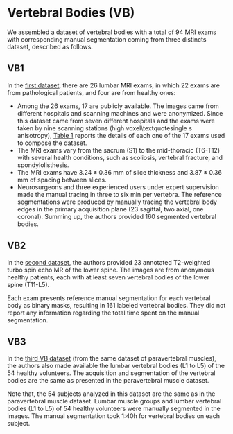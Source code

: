 

# Vertebral Bodies (VB)

We assembled a dataset of vertebral bodies with a total of 94 MRI exams with corresponding manual segmentation coming from three distincts dataset, described as follows.

## VB1
In the [first dataset](https://doi.org/10.1371/journal.pone.0143327),  there are 26 lumbar MRI exams, in which 22 exams are from pathological patients, and four are from healthy ones:

- Among the 26 exams, 17 are publicly available. The images came from different hospitals and scanning machines and were anonymized. Since this dataset came from seven different hospitals and the exams were taken by nine scanning stations (high voxel\textquotesingle s anisotropy), [Table 1](VB1/readme.md) reports the details of each one of the 17 exams used to compose the dataset.
- The MRI exams vary from the sacrum (S1) to the mid-thoracic (T6-T12) with several health conditions, such as scoliosis, vertebral fracture, and spondylolisthesis. 
- The MRI exams have $3.24 \pm 0.36$ mm of slice thickness and $3.87 \pm 0.36$ mm of spacing between slices. 
- Neurosurgeons and three experienced users under expert supervision made the manual tracing in three to six min per vertebra. The reference segmentations were produced by manually tracing the vertebral body edges in the primary acquisition plane (23 sagittal, two axial, one coronal). Summing up, the authors provided 160 segmented vertebral bodies.

## VB2 
In the [second dataset](https://doi.org/10.1111/cgf.12343), the authors provided 23 annotated T2-weighted turbo spin echo MR of the lower spine. The images are from anonymous healthy patients, each with at least seven vertebral bodies of the lower spine (T11-L5). 

<p>Each exam presents reference manual segmentation for each vertebral body as binary masks, resulting in 161 labeled vertebral bodies. They did not report any information regarding the total time spent on the manual segmentation.</p>
<!-- % https://zenodo.org/record/22304#.XUmCeHVKhv9 -->

## VB3
In the [third VB dataset](https://doi.org/10.1186/s12891-019-2528-x) (from the same dataset of paravertebral muscles), the authors also made available the lumbar vertebral bodies (L1 to L5) of the 54 healthy volunteers.  The acquisition and segmentation of the vertebral bodies are the same as presented in the paravertebral muscle dataset. 

Note that, the 54 subjects analyzed in this dataset are the same as in the paravertebral muscle dataset. Lumbar muscle groups and lumbar vertebral bodies (L1 to L5) of 54 healthy volunteers were manually segmented in the images. The manual segmentation took 1:40h for vertebral bodies on each subject.




